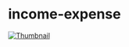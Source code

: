# income-expense



[![Thumbnail](https://github.com/z0l0git/income-expense/assets/143938159/4763d53b-6374-48d6-9c2d-2be479867e8c)](https://www.figma.com/file/W4yLppoX4Ihrz3cahxnbXu/Expense-Tracker?type=design&node-id=439%3A4276&mode=design&t=C60KzocRbtJ1jdwJ-1)

